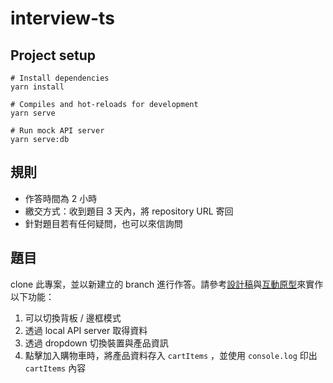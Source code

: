 # interview-ts

## Project setup
```
# Install dependencies
yarn install

# Compiles and hot-reloads for development
yarn serve

# Run mock API server
yarn serve:db
```

## 規則
* 作答時間為 2 小時
* 繳交方式：收到題目 3 天內，將 repository URL 寄回
* 針對題目若有任何疑問，也可以來信詢問

## 題目
clone 此專案，並以新建立的 branch 進行作答。請參考[設計稿](https://www.figma.com/file/Gvsqct4CKMYsHIrjTOT5FA/For-interview?node-id=0%3A1)與[互動原型](https://www.figma.com/proto/Gvsqct4CKMYsHIrjTOT5FA/For-interview)來實作以下功能：

1. 可以切換背板 / 邊框模式
2. 透過 local API server 取得資料
3. 透過 dropdown 切換裝置與產品資訊
4. 點擊加入購物車時，將產品資料存入 `cartItems` ，並使用 `console.log` 印出 `cartItems` 內容